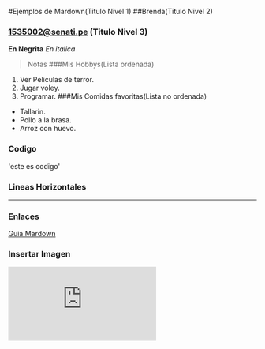 #Ejemplos de Mardown(Titulo Nivel 1)
##Brenda(Titulo Nivel 2)
### 1535002@senati.pe (Titulo Nivel 3)
**En Negrita**
*En italica*
>Notas
###Mis Hobbys(Lista ordenada)
1. Ver Peliculas de terror.
2. Jugar voley.
3. Programar.
###Mis Comidas favoritas(Lista no ordenada)
- Tallarin.
- Pollo a la brasa.
- Arroz con huevo.
### Codigo
'este es codigo'
### Lineas Horizontales
---
### Enlaces
[Guia Mardown](https://www.markdownguide.org)
### Insertar Imagen
![alt text](https://assets.pinterest.com/ext/embed.html?id=848436017338567631.svg)

